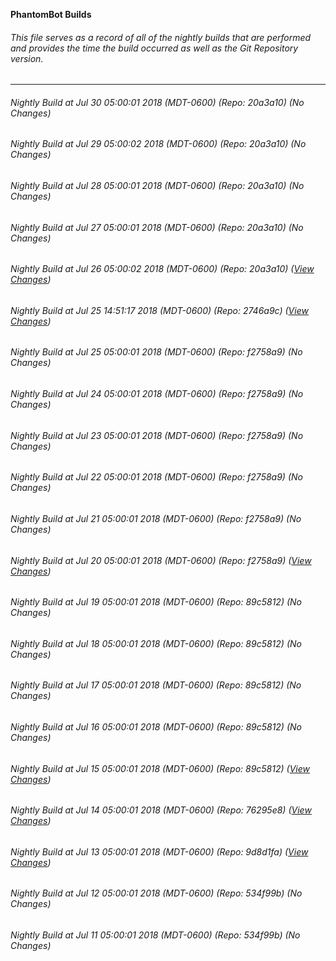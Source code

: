**PhantomBot Builds**

###### This file serves as a record of all of the nightly builds that are performed and provides the time the build occurred as well as the Git Repository version.
-------------------------------------------------------------------------------------------------------------
###### Nightly Build at Jul 30 05:00:01 2018 (MDT-0600) (Repo: 20a3a10) (No Changes)
###### Nightly Build at Jul 29 05:00:02 2018 (MDT-0600) (Repo: 20a3a10) (No Changes)
###### Nightly Build at Jul 28 05:00:01 2018 (MDT-0600) (Repo: 20a3a10) (No Changes)
###### Nightly Build at Jul 27 05:00:01 2018 (MDT-0600) (Repo: 20a3a10) (No Changes)
###### Nightly Build at Jul 26 05:00:02 2018 (MDT-0600) (Repo: 20a3a10) ([View Changes](https://github.com/PhantomBot/PhantomBot/compare/2746a9c...20a3a10))
###### Nightly Build at Jul 25 14:51:17 2018 (MDT-0600) (Repo: 2746a9c) ([View Changes](https://github.com/PhantomBot/PhantomBot/compare/f2758a9...2746a9c))
###### Nightly Build at Jul 25 05:00:01 2018 (MDT-0600) (Repo: f2758a9) (No Changes)
###### Nightly Build at Jul 24 05:00:01 2018 (MDT-0600) (Repo: f2758a9) (No Changes)
###### Nightly Build at Jul 23 05:00:01 2018 (MDT-0600) (Repo: f2758a9) (No Changes)
###### Nightly Build at Jul 22 05:00:01 2018 (MDT-0600) (Repo: f2758a9) (No Changes)
###### Nightly Build at Jul 21 05:00:01 2018 (MDT-0600) (Repo: f2758a9) (No Changes)
###### Nightly Build at Jul 20 05:00:01 2018 (MDT-0600) (Repo: f2758a9) ([View Changes](https://github.com/PhantomBot/PhantomBot/compare/89c5812...f2758a9))
###### Nightly Build at Jul 19 05:00:01 2018 (MDT-0600) (Repo: 89c5812) (No Changes)
###### Nightly Build at Jul 18 05:00:01 2018 (MDT-0600) (Repo: 89c5812) (No Changes)
###### Nightly Build at Jul 17 05:00:01 2018 (MDT-0600) (Repo: 89c5812) (No Changes)
###### Nightly Build at Jul 16 05:00:01 2018 (MDT-0600) (Repo: 89c5812) (No Changes)
###### Nightly Build at Jul 15 05:00:01 2018 (MDT-0600) (Repo: 89c5812) ([View Changes](https://github.com/PhantomBot/PhantomBot/compare/76295e8...89c5812))
###### Nightly Build at Jul 14 05:00:01 2018 (MDT-0600) (Repo: 76295e8) ([View Changes](https://github.com/PhantomBot/PhantomBot/compare/9d8d1fa...76295e8))
###### Nightly Build at Jul 13 05:00:01 2018 (MDT-0600) (Repo: 9d8d1fa) ([View Changes](https://github.com/PhantomBot/PhantomBot/compare/534f99b...9d8d1fa))
###### Nightly Build at Jul 12 05:00:01 2018 (MDT-0600) (Repo: 534f99b) (No Changes)
###### Nightly Build at Jul 11 05:00:01 2018 (MDT-0600) (Repo: 534f99b) (No Changes)
